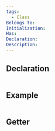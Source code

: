 ```yaml
---
tags:
  - Class
Belongs to: 
Initialization: 
Has: 
Declaration: 
Description:
---
```


## Declaration

```cpp
```

## Example

```cpp
```

## Getter

```cpp
```
